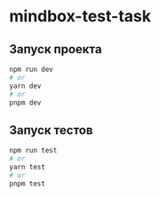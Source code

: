 # mindbox-test-task

<h2>Запуск проекта</h2>

```bash
npm run dev
# or
yarn dev
# or
pnpm dev
```

<h2>Запуск тестов</h2>

```bash
npm run test
# or
yarn test
# or
pnpm test
```
